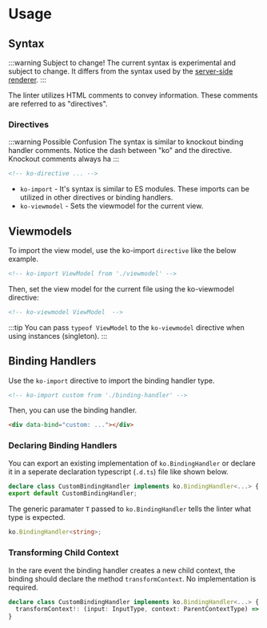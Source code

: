 # Usage

## Syntax

:::warning Subject to change!
The current syntax is experimental and subject to change. It differs from the syntax used by the [server-side renderer](/guide/ssr/intro).
:::

The linter utilizes HTML comments to convey information. These comments are referred to as "directives".

### Directives

:::warning Possible Confusion
The syntax is similar to knockout binding handler comments. Notice the dash between "ko" and the directive. Knockout comments always ha
:::

```html
<!-- ko-directive ... -->
```

- `ko-import` - It's syntax is similar to ES modules. These imports can be utilized in other directives or binding handlers.
- `ko-viewmodel` - Sets the viewmodel for the current view.

## Viewmodels

To import the view model, use the ko-import `directive` like the below example.

```html
<!-- ko-import ViewModel from './viewmodel' -->
```

Then, set the view model for the current file using the ko-viewmodel directive:

```html
<!-- ko-viewmodel ViewModel  -->
```

:::tip
You can pass `typeof ViewModel` to the `ko-viewmodel` directive when using instances (singleton).
:::

## Binding Handlers

Use the `ko-import` directive to import the binding handler type.

```html
<!-- ko-import custom from './binding-handler' -->
```

Then, you can use the binding handler.

```html
<div data-bind="custom: ..."></div>
```

### Declaring Binding Handlers

You can export an existing implementation of `ko.BindingHandler` or declare it in a seperate declaration typescript (`.d.ts`) file like shown below.

```ts
declare class CustomBindingHandler implements ko.BindingHandler<...> { ... }
export default CustomBindingHandler;
```

The generic paramater `T` passed to `ko.BindingHandler` tells the linter what type is expected.

```ts
ko.BindingHandler<string>;
```

### Transforming Child Context

In the rare event the binding handler creates a new child context, the binding should declare the method `transformContext`. No implementation is required.

```ts
declare class CustomBindingHandler implements ko.BindingHandler<...> {
  transformContext!: (input: InputType, context: ParentContextType) => ChildContextType
}
```
